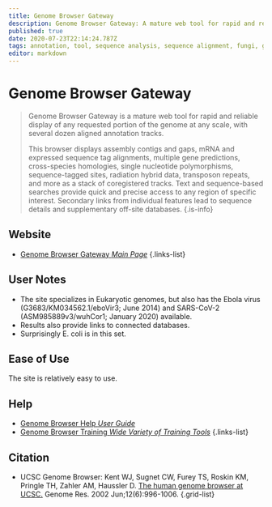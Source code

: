 ```yaml
---
title: Genome Browser Gateway
description: Genome Browser Gateway: A mature web tool for rapid and reliable display of any requested portion of the genome at any scale, together with several dozen aligned annotation tracks.
published: true
date: 2020-07-23T22:14:24.787Z
tags: annotation, tool, sequence analysis, sequence alignment, fungi, genome browser, comparative genomics, dna, database, genome annotation, homology, gene, browser, gene expression, structural alignment, conservation, eukaryota, curated, structural analysis, regulation
editor: markdown
---
```


# Genome Browser Gateway

> Genome Browser Gateway is a mature web tool for rapid and reliable display of any requested portion of the genome at any scale, with several dozen aligned annotation tracks.
> 
> This browser displays assembly contigs and gaps, mRNA and expressed sequence tag alignments, multiple gene predictions, cross-species homologies, single nucleotide polymorphisms, sequence-tagged sites, radiation hybrid data, transposon repeats, and more as a stack of coregistered tracks. Text and sequence-based searches provide quick and precise access to any region of specific interest. Secondary links from individual features lead to sequence details and supplementary off-site databases.
{.is-info}



## Website

- [Genome Browser Gateway *Main Page*](http://genome.ucsc.edu/cgi-bin/hgGateway)
{.links-list}

## User Notes

- The site specializes in Eukaryotic genomes, but also has the Ebola virus (G3683/KM034562.1/eboVir3; June 2014) and SARS-CoV-2 (ASM985889v3/wuhCor1; January 2020) available. 
- Results also provide links to connected databases. 
- Surprisingly E. coli is in this set.

## Ease of Use

The site is relatively easy to use. 

## Help

- [Genome Browser Help *User Guide*](http://genome.ucsc.edu/goldenPath/help/hgTracksHelp.html)
- [Genome Browser Training *Wide Variety of Training Tools*](http://genome.ucsc.edu/training/index.html)
{.links-list}

## Citation

- UCSC Genome Browser: Kent WJ, Sugnet CW, Furey TS, Roskin KM, Pringle TH, Zahler AM, Haussler D. [The human genome browser at UCSC.](https://genome.cshlp.org/content/12/6/996.abstract) Genome Res. 2002 Jun;12(6):996-1006.
{.grid-list}